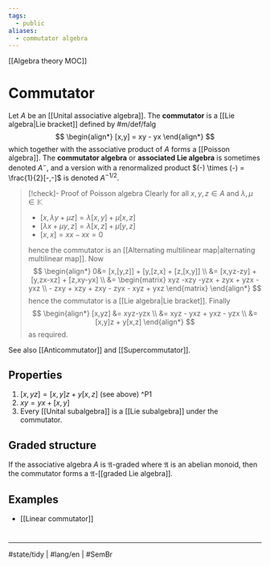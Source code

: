 ```yaml
---
tags:
  - public
aliases:
  - commutator algebra
---
```

[[Algebra theory MOC]]
# Commutator

Let $A$ be an [[Unital associative algebra]].
The **commutator** is a [[Lie algebra|Lie bracket]] defined by #m/def/falg
$$
\begin{align*}
[x,y] = xy - yx
\end{align*}
$$
which together with the associative product of $A$ forms a [[Poisson algebra]].
The **commutator algebra** or **associated Lie algebra** is sometimes denoted $A^{-}$, and a version with a renormalized product $(-) \times (-) = \frac{1}{2}[-,-]$ is denoted $A^{-1/2}$.

> [!check]- Proof of Poisson algebra
> Clearly for all $x,y,z \in A$ and $\lambda,\mu \in \mathbb{K}$
> 
> - $[x,\lambda y+\mu z] = \lambda[x,y]+\mu[x,z]$
> - $[\lambda x+\mu y,z] = \lambda[x,z]+\mu[y,z]$
> - $[x,x]=x x - xx = 0$
> 
> hence the commutator is an [[Alternating multilinear map|alternating multilinear map]].
> Now
> $$
> \begin{align*}
> 0&= [x,[y,z]] + [y,[z,x] + [z,[x,y]] \\
> &= [x,yz-zy] + [y,zx-xz] + [z,xy-yx] \\
> &= \begin{matrix}
> xyz -xzy -yzx + zyx + yzx - yxz \\ - zxy + xzy + zxy - zyx - xyz + yxz 
> \end{matrix}
> \end{align*}
> $$
> hence the commutator is a [[Lie algebra|Lie bracket]].
> Finally
> $$
> \begin{align*}
> [x,yz] &= xyz-yzx \\
> &= xyz - yxz + yxz  - yzx \\
> &= [x,y]z + y[x,z]
> \end{align*}
> $$
> as required.
> <span class="QED"/>

See also [[Anticommutator]] and [[Supercommutator]].

## Properties

1. $[x,yz] = [x,y]z + y[x,z]$ (see above) ^P1
2. $xy = yx + [x,y]$
3. Every [[Unital subalgebra]] is a [[Lie subalgebra]] under the commutator.

## Graded structure

If the associative algebra $A$ is $\mathfrak{A}$-graded where $\mathfrak{A}$ is an abelian monoid,
then the commutator forms a $\mathfrak{A}$-[[graded Lie algebra]].

## Examples

- [[Linear commutator]]

#
---
#state/tidy | #lang/en | #SemBr
